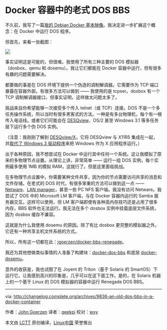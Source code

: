 Docker 容器中的老式 DOS BBS
======

不久前，我写了一篇[我的 Debian Docker 基本映像][1]。我决定进一步扩展这个概念：在 Docker 中运行 DOS 程序。

但首先，来看一张截图：

![][2]

事实证明这是可能的，但很难。我使用了所有三种主要的 DOS 模拟器（dosbox、qemu 和 dosemu）。我让它们都能在 Docker 容器中运行，但有很多有趣的问题需要解决。

都要做的事是在 DOS 环境下提供一个伪造的调制解调器。它需要作为 TCP 端口暴露在容器外部。有很多方法可以做到 —— 我使用的是 tcpser。dosbox 有一个 TCP 调制解调器接口，但事实证明，这样做太问题太多了。

挑战来自你希望能够一次接受多个传入 telnet（或 TCP）连接。DOS 不是一个多任务操作系统，所以当时有很多黑客式的方法。一种是有多台物理机，每个有一根传入电话线。或者它们可能会在 [DESQview][3]、OS/2 甚至 Windows 3.1 等多任务层下运行多个伪 DOS 实例。

（注意：我刚刚了解到 [DESQview/X][4]，它将 DESQview 与 X11R5 集成在一起，并[取代了 Windows 3 驱动程序][5]来把 Windows 作为 X 应用程序运行。）

出于各种原因，我不想尝试在 Docker 中运行其中任何一个系统。这让我模拟了原来的多物理节点设置。从理论上讲，非常简单 —— 运行一组 DOS 实例，每个实例最多使用 1MB 的模拟 RAM，这就行了。但是这里面临挑战。

在多物理节点设置中，你需要某种文件共享，因为你的节点需要访问共享的消息和文件存储。在老式的 DOS 时代，有很多笨重的方法可以做到这一点 —— [Netware][6]、[LAN manager][7]，甚至一些 PC NFS 客户端。我没有访问 Netware。我尝试了 DOS 中的 Microsoft LM 客户端，与在 Docker 容器内运行的 Samba 服务器交互。这样可以使用，但 LM 客户端即使有各种高内存技巧还是占用了很多内存，BBS 软件也无法运行。我无法在多个 dosbox 实例中挂载底层文件系统，因为 dosbox 缓存不兼容。

这就是为什么我使用 dosemu 的原因。除了有比 dosbox 更完整的模拟器之外，它还有一种共享主机文件系统的方式。

所以，所有这一切都在此：[jgoerzen/docker-bbs-renegade][8]。

我还为其他想做类似事情的人准备了构建块：[docker-dos-bbs][9] 和底层 [docker-dosemu][10]。

意外的收获是，我也试图了在 Joyent 的 Triton（基于 Solaris 的 SmartOS）下运行它。让我感到高兴的印象是，几乎可以在这下面工作。是的，在 Solaris 机器上的一个基于 Linux 的 DOS 模拟器的容器中运行  Renegade DOS BBS。

--------------------------------------------------------------------------------

via: http://changelog.complete.org/archives/9836-an-old-dos-bbs-in-a-docker-container

作者：[John Goerzen][a]
译者：[geekpi](https://github.com/geekpi)
校对：[wxy](https://github.com/wxy)

本文由 [LCTT](https://github.com/LCTT/TranslateProject) 原创编译，[Linux中国](https://linux.cn/) 荣誉推出

[a]:http://changelog.complete.org/archives/author/jgoerzen
[1]:https://changelog.complete.org/archives/9794-fixing-the-problems-with-docker-images
[2]:https://raw.githubusercontent.com/jgoerzen/docker-bbs-renegade/master/renegade-login.png
[3]:https://en.wikipedia.org/wiki/DESQview
[4]:http://toastytech.com/guis/dvx.html
[5]:http://toastytech.com/guis/dvx3.html
[6]:https://en.wikipedia.org/wiki/NetWare
[7]:https://en.wikipedia.org/wiki/LAN_Manager
[8]:https://github.com/jgoerzen/docker-bbs-renegade
[9]:https://github.com/jgoerzen/docker-dos-bbs
[10]:https://github.com/jgoerzen/docker-dosemu
